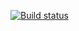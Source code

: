 [![Build status](https://ci.appveyor.com/api/projects/status/8jhv0q37yun10qv3?svg=true)](https://ci.appveyor.com/project/kmkiseleva/ajs-regex-1)
